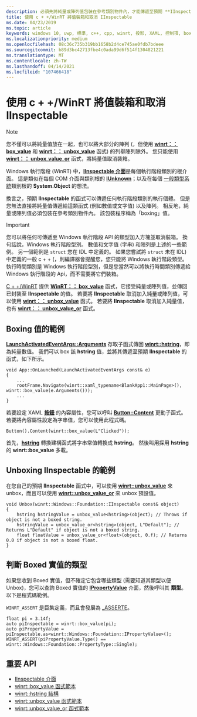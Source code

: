 ```yaml
---
description: 必須先將純量或陣列值包裝在參考類別物件內，才能傳遞至預期 **IInspectable** 的函式。 該包裝程序稱為「boxing」值。
title: 使用 c + +/WinRT 將值裝箱和取消 IInspectable
ms.date: 04/23/2019
ms.topic: article
keywords: windows 10, uwp, 標準, c++, cpp, winrt, 投影, XAML, 控制項, boxing, 純量, 數值
ms.localizationpriority: medium
ms.openlocfilehash: 08c36c735b319bb1658b2d4ce745ae0fdb7bdeee
ms.sourcegitcommit: b89d3bc42713fbe4c0ada99d6f514f1304821221
ms.translationtype: MT
ms.contentlocale: zh-TW
ms.lasthandoff: 04/14/2021
ms.locfileid: "107466418"
---
```

# <a name="boxing-and-unboxing-values-to-iinspectable-with-cwinrt"></a>使用 c + +/WinRT 將值裝箱和取消 IInspectable

> [!NOTE]
> 您不僅可以將純量值放在一起，也可以將大部分的陣列 (，但使用 [**winrt：： box_value**](/uwp/cpp-ref-for-winrt/box-value) 和 [**winrt：： unbox_value**](/uwp/cpp-ref-for-winrt/unbox-value) 函式) 的列舉陣列除外。 您只能使用 [**winrt：： unbox_value_or**](/uwp/cpp-ref-for-winrt/unbox-value-or) 函式，將純量值取消裝箱。

Windows 執行階段 (WinRT) 中，[**IInspectable 介面**](/windows/desktop/api/inspectable/nn-inspectable-iinspectable)是每個執行階段類別的根介面。 這是類似在每個 COM 介面與類別根的 [**IUnknown**](/windows/desktop/api/unknwn/nn-unknwn-iunknown)；以及在每個 [一般類型系統](/dotnet/standard/base-types/common-type-system)類別根的 **System.Object** 的想法。

換言之，預期 **IInspectable** 的函式可以傳遞任何執行階段類別的執行個體。 但是您無法直接將純量值傳遞給這類函式 (例如數值或文字值) 以及陣列。 相反地，純量或陣列值必須包裝在參考類別物件內。 該包裝程序稱為「boxing」值。

> [!IMPORTANT]
> 您可以將任何可傳遞至 Windows 執行階段 API 的類型加入方塊並取消裝箱。 換句話說，Windows 執行階段型別。 數值和文字值 (字串) 和陣列是上述的一些範例。 另一個範例是 `struct` 您在 IDL 中定義的。 如果您嘗試將 `struct` 未在 IDL) 中定義的一般 c + + (，則編譯器會提醒您，您只能將 Windows 執行階段類型。 執行時間類別是 Windows 執行階段型別，但是您當然可以將執行時間類別傳遞給 Windows 執行階段的 Api，而不需要將它們裝箱。

[C + +/WinRT](./intro-to-using-cpp-with-winrt.md) 提供 [**WinRT：： box_value**](/uwp/cpp-ref-for-winrt/box-value) 函式，它接受純量或陣列值，並傳回已封裝至 **IInspectable** 的值。 若要將 **IInspectable** 取消加入純量或陣列值，可以使用 [**winrt：： unbox_value**](/uwp/cpp-ref-for-winrt/unbox-value) 函式。 若要將 **IInspectable** 取消加入純量值，也有 [**winrt：： unbox_value_or**](/uwp/cpp-ref-for-winrt/unbox-value-or) 函式。

## <a name="examples-of-boxing-a-value"></a>Boxing 值的範例
[**LaunchActivatedEventArgs::Arguments**](/uwp/api/windows.applicationmodel.activation.launchactivatedeventargs.Arguments) 存取子函式傳回 [**winrt::hstring**](/uwp/cpp-ref-for-winrt/hstring)，即為純量數值。 我們可以 box 該 **hstring** 值，並將其傳遞至預期 **IInspectable** 的函式，如下所示。

```cppwinrt
void App::OnLaunched(LaunchActivatedEventArgs const& e)
{
    ...
    rootFrame.Navigate(winrt::xaml_typename<BlankApp1::MainPage>(), winrt::box_value(e.Arguments()));
    ...
}
```

若要設定 XAML [**按鈕**](/uwp/api/windows.ui.xaml.controls.button) 的內容屬性，您可以呼叫 [**Button::Content**](/uwp/api/windows.ui.xaml.controls.contentcontrol.content?) 更動子函式。 若要將內容屬性設定為字串值，您可以使用此程式碼。

```cppwinrt
Button().Content(winrt::box_value(L"Clicked"));
```

首先，[**hstring**](/uwp/cpp-ref-for-winrt/hstring) 轉換建構函式將字串常值轉換成 **hstring**。 然後叫用採用 **hstring** 的 **winrt::box_value** 多載。

## <a name="examples-of-unboxing-an-iinspectable"></a>Unboxing IInspectable 的範例
在您自己的預期 **IInspectable** 函式中，可以使用 [**winrt::unbox_value**](/uwp/cpp-ref-for-winrt/unbox-value) 來 unbox，而且可以使用 [**winrt::unbox_value_or**](/uwp/cpp-ref-for-winrt/unbox-value-or) 來 unbox 預設值。

```cppwinrt
void Unbox(winrt::Windows::Foundation::IInspectable const& object)
{
    hstring hstringValue = unbox_value<hstring>(object); // Throws if object is not a boxed string.
    hstringValue = unbox_value_or<hstring>(object, L"Default"); // Returns L"Default" if object is not a boxed string.
    float floatValue = unbox_value_or<float>(object, 0.f); // Returns 0.0 if object is not a boxed float.
}
```

## <a name="determine-the-type-of-a-boxed-value"></a>判斷 Boxed 實值的類型
如果您收到 Boxed 實值，但不確定它包含哪些類型 (需要知道其類型以便 Unbox)，您可以查詢 Boxed 實值的 [**IPropertyValue**](/uwp/api/windows.foundation.ipropertyvalue) 介面，然後呼叫其 **類型**。 以下是程式碼範例。

`WINRT_ASSERT` 是巨集定義，而且會發展為 [_ASSERTE](/cpp/c-runtime-library/reference/assert-asserte-assert-expr-macros)。

```cppwinrt
float pi = 3.14f;
auto piInspectable = winrt::box_value(pi);
auto piPropertyValue = piInspectable.as<winrt::Windows::Foundation::IPropertyValue>();
WINRT_ASSERT(piPropertyValue.Type() == winrt::Windows::Foundation::PropertyType::Single);
```

## <a name="important-apis"></a>重要 API
* [IInspectable 介面](/windows/desktop/api/inspectable/nn-inspectable-iinspectable)
* [winrt::box_value 函式範本](/uwp/cpp-ref-for-winrt/box-value)
* [winrt::hstring 結構](/uwp/cpp-ref-for-winrt/hstring)
* [winrt::unbox_value 函式範本](/uwp/cpp-ref-for-winrt/unbox-value)
* [winrt::unbox_value_or 函式範本](/uwp/cpp-ref-for-winrt/unbox-value-or)
